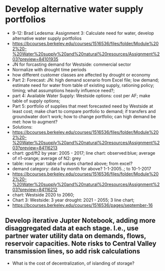 # Develop alternative water supply portfolios
- 9-12: Brad Ledesma: Assignment 3: Calculate need for water, develop alternative water supply portfolios
- https://bcourses.berkeley.edu/courses/1516536/files/folder/Module%202%20-%20Water%20supply%20and%20natural%20resources/Assignment%203?preview=84101935
- JN for forcasting demand for Westside: commercial sector
- Normalize with drought time periods
- how different customer classes are affected by drought or economy
- Part 2: Forecast: JN: high demand scenario from Excel file; low demand; estimate need for water from table of existing supply, rationing policy; timing; what assumptions heavily influence need?;
- part 4: Available Water Supply: Westside options: cost per AF; make table of supply options;
- Part 5: portfolio of supplies that meet forecasted need by Westside at least cost; make chart to compare portfolio to demand;  if transfers and groundwater don't work; how to change portfolio; can high demand be met: how to augment?
- Solutions: 
- https://bcourses.berkeley.edu/courses/1516536/files/folder/Module%202%20-%20Water%20supply%20and%20natural%20resources/Assignment%203?preview=84116213
- chart: gpd/ft2 by year: 2005 - 2017; line chart: observed:blue; average of n1-orange; average of N2: grey
- table: row: year: table of values charted above; from excel? 
- demand category:  data by month for above? 1-1-2005..; to 10-1-2017
- https://bcourses.berkeley.edu/courses/1516536/files/folder/Module%202%20-%20Water%20supply%20and%20natural%20resources/Assignment%203?preview=84116212
- chart: Westside 2020 to 2060;
- Chart 3: Westside: 3 year drought: 2021 - 2055; 3 line chart;
- https://bcourses.berkeley.edu/courses/1516536/pages/september-16

## Develop iterative Jupter Notebook, adding more disaggregated data at each stage. I.e., use partner water utility data on demands, flows, reservoir capacities. Note risks to Central Valley transmission lines, so add risk calculations
- What is the cost of decentralization, of islanding of storage? 